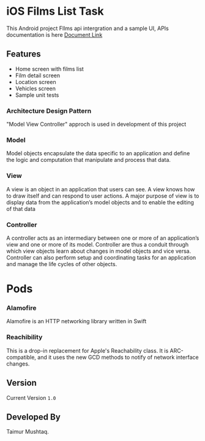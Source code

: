 # iOS Films List Task

This Android project FIlms api intergration and a sample UI, APIs documentation is here [Document Link][url1]


## Features

* Home screen with films list
* Film detail screen
* Location screen
* Vehicles screen
* Sample unit tests

### Architecture Design Pattern

"Model View Controller" approch is used in development of this project

### Model
Model objects encapsulate the data specific to an application and define the logic and computation that manipulate and process that data.

### View
A view is an object in an application that users can see. A view knows how to draw itself and can respond to user actions. A major purpose of view is to display data from the application’s model objects and to enable the editing of that data

### Controller
A controller acts as an intermediary between one or more of an application’s view and one or more of its model. Controller are thus a conduit through which view objects learn about changes in model objects and vice versa. Controller can also perform setup and coordinating tasks for an application and manage the life cycles of other objects.


# Pods

### Alamofire
Alamofire is an HTTP networking library written in Swift
### Reachibility
This is a drop-in replacement for Apple's Reachability class. It is ARC-compatible, and it uses the new GCD methods to notify of network interface changes.

##  Version
Current Version ```1.0```

## Developed By
Taimur Mushtaq.

  [url1]: <https://ghibliapi.herokuapp.com/>
